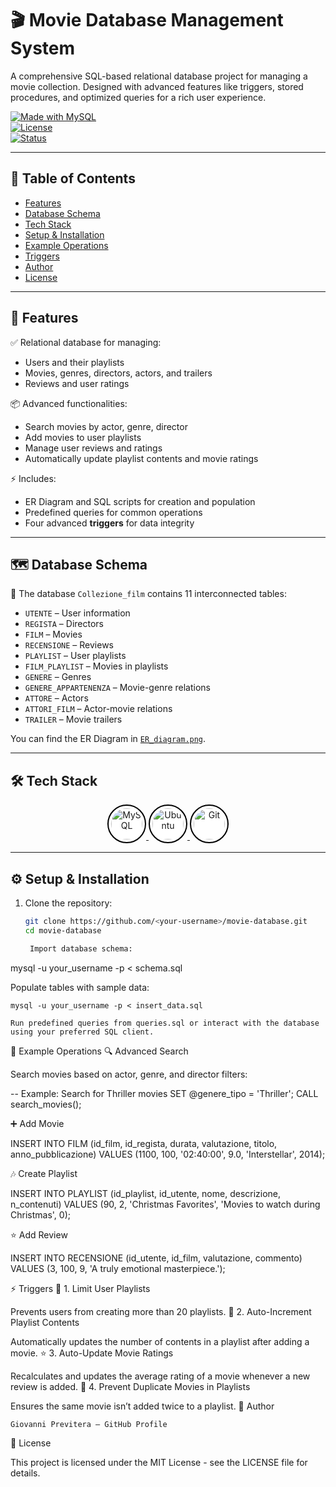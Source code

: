 # 🎬 Movie Database Management System

A comprehensive SQL-based relational database project for managing a movie collection. Designed with advanced features like triggers, stored procedures, and optimized queries for a rich user experience.  

[![Made with MySQL](https://img.shields.io/badge/Made%20with-MySQL-blue?style=for-the-badge&logo=mysql)](https://www.mysql.com/)  
[![License](https://img.shields.io/badge/license-MIT-green?style=for-the-badge)](LICENSE)  
[![Status](https://img.shields.io/badge/status-active-brightgreen?style=for-the-badge)]()  

---

## 📑 Table of Contents

- [Features](#-features)
- [Database Schema](#-database-schema)
- [Tech Stack](#-tech-stack)
- [Setup & Installation](#-setup--installation)
- [Example Operations](#-example-operations)
- [Triggers](#-triggers)
- [Author](#-author)
- [License](#-license)

---

## 🚀 Features

✅ Relational database for managing:
- Users and their playlists  
- Movies, genres, directors, actors, and trailers  
- Reviews and user ratings  

📦 Advanced functionalities:
- Search movies by actor, genre, director  
- Add movies to user playlists  
- Manage user reviews and ratings  
- Automatically update playlist contents and movie ratings  

⚡ Includes:
- ER Diagram and SQL scripts for creation and population  
- Predefined queries for common operations  
- Four advanced **triggers** for data integrity

---

## 🗺️ Database Schema

📌 The database `Collezione_film` contains 11 interconnected tables:  

- `UTENTE` – User information  
- `REGISTA` – Directors  
- `FILM` – Movies  
- `RECENSIONE` – Reviews  
- `PLAYLIST` – User playlists  
- `FILM_PLAYLIST` – Movies in playlists  
- `GENERE` – Genres  
- `GENERE_APPARTENENZA` – Movie-genre relations  
- `ATTORE` – Actors  
- `ATTORI_FILM` – Actor-movie relations  
- `TRAILER` – Movie trailers  

You can find the ER Diagram in [`ER_diagram.png`](ER_diagram.png).  

---

## 🛠 Tech Stack

<p align="center">
  <a href="https://www.mysql.com/">
    <img src="https://cdn.jsdelivr.net/gh/devicons/devicon/icons/mysql/mysql-original.svg" alt="MySQL" width="50" height="50" style="border-radius:50%; border:2px solid black; padding:4px; background:white;">
  </a>
  <a href="https://ubuntu.com/">
    <img src="https://cdn.jsdelivr.net/gh/devicons/devicon/icons/ubuntu/ubuntu-plain.svg" alt="Ubuntu" width="50" height="50" style="border-radius:50%; border:2px solid black; padding:4px; background:white;">
  </a>
  <a href="https://git-scm.com/">
    <img src="https://cdn.jsdelivr.net/gh/devicons/devicon/icons/git/git-original.svg" alt="Git" width="50" height="50" style="border-radius:50%; border:2px solid black; padding:4px; background:white;">
  </a>
</p>

---

## ⚙️ Setup & Installation

1. Clone the repository:
   ```bash
   git clone https://github.com/<your-username>/movie-database.git
   cd movie-database

    Import database schema:

mysql -u your_username -p < schema.sql

Populate tables with sample data:

    mysql -u your_username -p < insert_data.sql

    Run predefined queries from queries.sql or interact with the database using your preferred SQL client.

📝 Example Operations
🔍 Advanced Search

Search movies based on actor, genre, and director filters:

-- Example: Search for Thriller movies
SET @genere_tipo = 'Thriller';
CALL search_movies();

➕ Add Movie

INSERT INTO FILM (id_film, id_regista, durata, valutazione, titolo, anno_pubblicazione)
VALUES (1100, 100, '02:40:00', 9.0, 'Interstellar', 2014);

🎶 Create Playlist

INSERT INTO PLAYLIST (id_playlist, id_utente, nome, descrizione, n_contenuti)
VALUES (90, 2, 'Christmas Favorites', 'Movies to watch during Christmas', 0);

⭐ Add Review

INSERT INTO RECENSIONE (id_utente, id_film, valutazione, commento)
VALUES (3, 100, 9, 'A truly emotional masterpiece.');

⚡ Triggers
🛑 1. Limit User Playlists

Prevents users from creating more than 20 playlists.
🔄 2. Auto-Increment Playlist Contents

Automatically updates the number of contents in a playlist after adding a movie.
⭐ 3. Auto-Update Movie Ratings

Recalculates and updates the average rating of a movie whenever a new review is added.
🚫 4. Prevent Duplicate Movies in Playlists

Ensures the same movie isn’t added twice to a playlist.
👤 Author

    Giovanni Previtera – GitHub Profile

📜 License

This project is licensed under the MIT License - see the LICENSE file for details.
